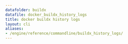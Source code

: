 ```yaml
---
datafolder: buildx
datafile: docker_buildx_history_logs
title: docker buildx history logs
layout: cli
aliases:
- /engine/reference/commandline/buildx_history_logs/
---
```


<!--
This page is automatically generated from Docker's source code. If you want to
suggest a change to the text that appears here, open a ticket or pull request
in the source repository on GitHub:

https://github.com/docker/buildx
-->
